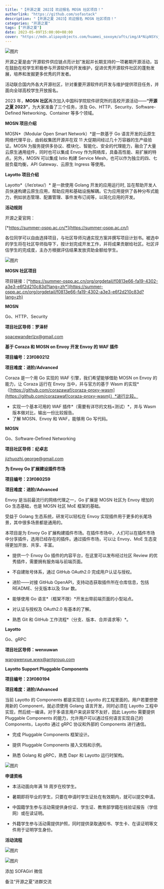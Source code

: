 ```yaml
---
title: "【开源之夏 2023】欢迎报名 MOSN 社区项目！"
authorlink: "https://github.com/sofastack"
description: "【开源之夏 2023】欢迎报名 MOSN 社区项目！"
categories: "开源之夏"
tags: ["开源之夏"]
date: 2023-05-09T15:00:00+08:00
cover: "https://mdn.alipayobjects.com/huamei_soxoym/afts/img/A*NipNSYsjl6sAAAAAAAAAAAAADrGAAQ/original"
---
```


![图片](https://mmbiz.qpic.cn/mmbiz_gif/nibOZpaQKw09ARcsGuzib3ttcN4LZpdAC0n9KTQp7uibF8ia0ibk3Olf3sib50ExibicicOrzCOVrOyUD2dFib84f0fTx5uA/640?wx_fmt=gif&wxfrom=5&wx_lazy=1)

开源之夏是由“开源软件供应链点亮计划”发起并长期支持的一项暑期开源活动，旨在鼓励在校学生积极参与开源软件的开发维护，促进优秀开源软件社区的蓬勃发展，培养和发掘更多优秀的开发者。

活动联合国内外各大开源社区，针对重要开源软件的开发与维护提供项目任务，并面向全球高校学生开放报名。

2023 年，**MOSN 社区**再次加入中国科学院软件研究所的高校开源活动——**“开源之夏 2023”**，为大家准备了三个任务，涉及 Go、HTTP、Security、Software-Defined Networking、Container 等多个领域。

**MOSN 项目介绍**

MOSN*（Modular Open Smart Network）*是一款基于 Go 语言开发的云原生网络代理平台，由蚂蚁集团开源并在双 11 大促期间经过几十万容器的生产级验证。MOSN 为服务提供多协议、模块化、智能化、安全的代理能力，融合了大量云原生通用组件，同时也可以集成 Envoy 作为网络库，具备高性能、易扩展的特点。另外，MOSN 可以集成 Istio 构建 Service Mesh，也可以作为独立的四、七层负载均衡，API Gateway、云原生 Ingress 等使用。

**Layotto 项目介绍**

Layotto*（/leɪˈɒtəʊ/）* 是一款使用 Golang 开发的应用运行时, 旨在帮助开发人员快速构建云原生应用，帮助应用和基础设施解耦。它为应用提供了各种分布式能力，例如状态管理、配置管理、事件发布订阅等，以简化应用的开发。

**活动规则**

开源之夏官网：

[*https://summer-ospp.ac.cn/*](https://summer-ospp.ac.cn/)

各位同学可以自由选择项目，与社区导师沟通实现方案并撰写项目计划书。被选中的学生将在社区导师指导下，按计划完成开发工作，并将成果贡献给社区。社区评估学生的完成度，主办方根据评估结果发放资助金额给学生。

![图片](https://mmbiz.qpic.cn/mmbiz_png/nibOZpaQKw09bj5N6hwCP9lGYXTf5IrnKV6NHiaiapNDshic0hogpbAEO4oaK5F6Ufx8F6KNf6zRicQTT42I2xvvQeQ/640?wx_fmt=png&wxfrom=5&wx_lazy=1&wx_co=1)

**MOSN 社区项目**

项目链接：[*https://summer-ospp.ac.cn/org/orgdetail/f0813e66-fa19-4302-a3e3-e6f2d210c83d?lang=zh*](https://summer-ospp.ac.cn/org/orgdetail/f0813e66-fa19-4302-a3e3-e6f2d210c83d?lang=zh)

 **MOSN** 

Go、HTTP、Security

**项目社区导师：罗泽轩**

spacewanderlzx@gmail.com

**基于 Coraza 和 MOSN on Envoy 开发 Envoy 的 WAF 插件**

**项目编号：23f080212**

**项目难度：进阶/Advanced**

Coraza 是一个用 Go 实现的 WAF 引擎，我们希望能够借助 MOSN on Envoy 的能力，让 Coraza 运行在 Envoy 当中，并与官方的基于 Wasm 的实现*（[https://github.com/corazawaf/coraza-proxy-wasm](https://github.com/corazawaf/coraza-proxy-wasm)）*进行比较。

- 实现一个基本可用的 WAF 插件*（需要有详尽的文档+测试）*，并与 Wasm 版本做对比，输出一份比较报告。
- 了解 MOSN、Envoy 和 WAF，能够用 Go 写代码。

 **MOSN** 

Go、Software-Defined Networking

**项目社区导师：纪卓志**

jizhuozhi.george@gmail.com

**为 Envoy Go 扩展建设插件市场**

**项目编号：23f080259**

**项目难度：进阶/Advanced**

Envoy 是当前最流行的网络代理之一，Go 扩展是 MOSN 社区为 Envoy 增加的 Go 生态基础，也是 MOSN 社区 MoE 框架的基础。

受益于 Golang 生态系统，研发可以轻松在 Envoy 实现插件用于更多的长尾场景，其中很多场景都是通用的。

本项目是为 Envoy Go 扩展构建插件市场。在插件市场中，人们可以在插件市场中分享插件，选用已经存在的插件。通过插件市场，可以让 Envoy、MoE 生态变得更加开放、共享、丰富。

- 提供一个 Envoy Go 插件的内容平台，在这里可以发布经过社区 Review 的优秀插件，需要拥有服务端与前端页面。

- 不自建账号体系，通过 GitHub OAuth2.0 完成用户认证与授权。

- 进阶——对接 GitHub OpenAPI，支持动态获取插件所在仓库信息，包括 README、分支版本以及 Star 数。

- 能够使用 Go 语言*（框架不限）*开发出带前端页面的小型站点。

- 对认证与授权及 OAuth2.0 有基本的了解。

- 熟悉 Git 和 GitHub 工作流程*（分支、版本、合并请求等）*。

 **Layotto** 

Go、gRPC

**项目社区导师：wenxuwan**

wangwenxue.wwx@antgroup.com

**Layotto Support Pluggable Components**

**项目编号：23f080194**

**项目难度：进阶/Advanced**

当前 Layotto 的 Components 都是实现在 Layotto 的工程里面的。用户若要想使用新的 Component，就必须使用 Golang 语言开发，同时必须在 Layotto 工程中实现，然后统一编译。对于多语言用户来说非常不友好，因此 Layotto 需要提供 Pluggable Components 的能力，允许用户可以通过任何语言实现自己的 Components，Layotto 通过 gRPC 协议和外部的 Components 进行通信。

- 完成 Pluggable Components 框架设计。

- 提供 Pluggable Components 接入文档和示例。

- 熟悉 Golang 和 gRPC，熟悉 Dapr 和 Layotto 运行时架构。

![图片](https://mmbiz.qpic.cn/mmbiz_jpg/nibOZpaQKw0ibXeSMws9mUg6S8htuWqabON0mTZQFZuyHUgtwLYvgfayrD16XuEb4qfW26PNUx4snOPBNDHQLhtg/640?wx_fmt=jpeg&wxfrom=5&wx_lazy=1&wx_co=1)

**申请资格**

- 本活动面向年满 18 周岁在校学生。

- 暑期即将毕业的学生，只要在申请时学生证处在有效期内，就可以提交申请。

- 中国籍学生参与活动需提供身份证、学生证、教育部学籍在线验证报告（学信网）或在读证明。

- 外籍学生参与活动需提供护照，同时提供录取通知书、学生卡、在读证明等文件用于证明学生身份。

**活动流程**

![图片](https://mmbiz.qpic.cn/mmbiz_png/nibOZpaQKw0ibwuN3KvIWibDrrepiazQ7q4Cukibib96HSF6iawBYTapDs1omndGFTByo4fqibpxbGgia2UDBWK3F2DmicrA/640?wx_fmt=png&wxfrom=5&wx_lazy=1&wx_co=1)

![图片](https://mmbiz.qpic.cn/mmbiz_jpg/nibOZpaQKw09bj5N6hwCP9lGYXTf5IrnK7OAAecFdVPJpVSA1FcoPyIldjpmh7qrpQfwavibrMLBENSEBd2gbD1w/640?wx_fmt=jpeg&wxfrom=5&wx_lazy=1&wx_co=1)

添加 SOFAGirl 微信

备注“开源之夏”进群交流
